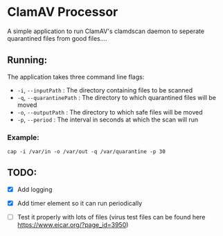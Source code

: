 # ClamAV Processor

A simple application to run ClamAV's clamdscan daemon to seperate quarantined files from good files....

## Running:
The application takes three command line flags:
* `-i`, `--inputPath` : The directory containing files to be scanned
* `-q`, `--quarantinePath` : The directory to which quarantined files will be moved
* `-o`, `--outputPath` : The directory to which safe files will be moved
* `-p`, `--period` : The interval in seconds at which the scan will run
### Example:

```shell script
cap -i /var/in -o /var/out -q /var/quarantine -p 30
```

## TODO:

- [x] Add logging
- [x] Add timer element so it can run periodically
- [ ] Test it properly with lots of files (virus test files can be found here https://www.eicar.org/?page_id=3950)

